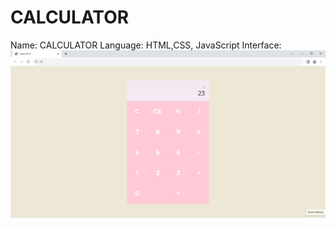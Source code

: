 # CALCULATOR

Name: CALCULATOR
Language: HTML,CSS, JavaScript
Interface:
<img src="Interface.png" alt="Pink Calculator">  
